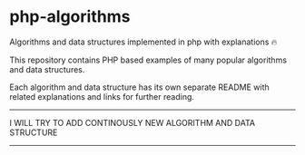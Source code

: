 # php-algorithms
Algorithms and data structures implemented in php with explanations 🔥

This repository contains PHP based examples of many popular algorithms and data structures.

Each algorithm and data structure has its own separate README with related explanations and links for further reading.

***
I WILL TRY TO ADD CONTINOUSLY NEW ALGORITHM AND DATA STRUCTURE
***

